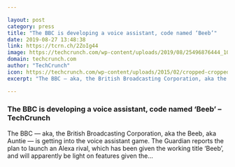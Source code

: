 ```yaml
---

layout: post
category: press
title: "The BBC is developing a voice assistant, code named ‘Beeb’"
date: 2019-08-27 13:48:38
link: https://tcrn.ch/2ZoIg44
image: https://techcrunch.com/wp-content/uploads/2019/08/25496876444_10ed2daf9d_k.jpg?w=600
domain: techcrunch.com
author: "TechCrunch"
icon: https://techcrunch.com/wp-content/uploads/2015/02/cropped-cropped-favicon-gradient.png?w=180
excerpt: "The BBC — aka, the British Broadcasting Corporation, aka the Beeb, aka Auntie — is getting into the voice assistant game. The Guardian reports the plan to launch an Alexa rival, which has been given the working title ‘Beeb’, and will apparently be light on features given the…"

---
```


### The BBC is developing a voice assistant, code named ‘Beeb’ – TechCrunch

The BBC — aka, the British Broadcasting Corporation, aka the Beeb, aka Auntie — is getting into the voice assistant game. The Guardian reports the plan to launch an Alexa rival, which has been given the working title ‘Beeb’, and will apparently be light on features given the…